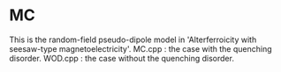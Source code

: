 # MC
This is the random-field pseudo-dipole model in 'Alterferroicity with seesaw-type magnetoelectricity'.
MC.cpp : the case with the quenching disorder.
WOD.cpp : the case without the quenching disorder.

